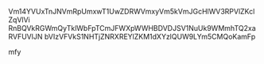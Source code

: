 Vm14YVUxTnJNVmRpUmxwT1UwZDRWVmxyVm5kVmJGcHlWV3RPVlZKclZqVlVi
RnBQVkRGWmQyTklWbFpTCmJFWXpWWHBDVDJSV1NuUk9WMmhTQ2xaRVFUVlJN
bVIzVFVkS1NHTjZNRXREYlZKM1dXYzlQUW9LYm5CMQoKamFp

mfy